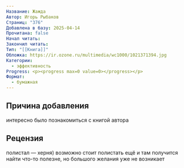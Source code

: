 ```yaml
---
Название: Жажда
Автор: Игорь Рыбаков
Страниц: "376"
Добавлена в базу: 2025-04-14
Прочитана: false
Начал читать: 
Закончил читать: 
Тип: "[[Книга]]"
Обложка: https://ir.ozone.ru/multimedia/wc1000/1021371394.jpg
Категории:
  - эффективность
Progress: <p><progress max=0 value=0></progress></p>
Формат:
  - бумажная
---
```

## Причина добавления

интересно было познакомиться с книгой автора

## Рецензия

полистал — херня) возможно стоит полистать ещё и там получится найти что-то полезне, но большого желания уже не возникает